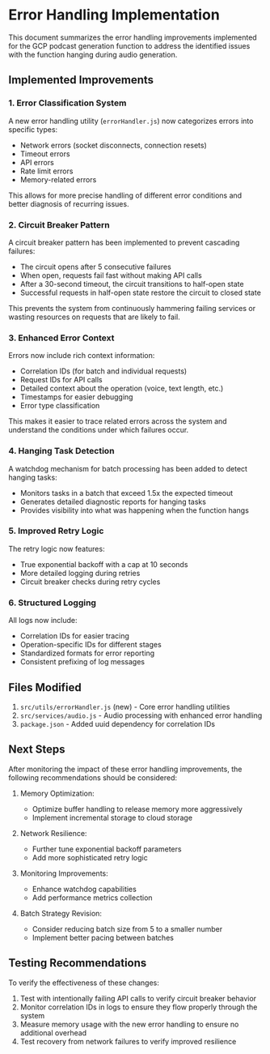 # Error Handling Implementation

This document summarizes the error handling improvements implemented for the GCP podcast generation function to address the identified issues with the function hanging during audio generation.

## Implemented Improvements

### 1. Error Classification System

A new error handling utility (`errorHandler.js`) now categorizes errors into specific types:
- Network errors (socket disconnects, connection resets)
- Timeout errors
- API errors
- Rate limit errors
- Memory-related errors

This allows for more precise handling of different error conditions and better diagnosis of recurring issues.

### 2. Circuit Breaker Pattern

A circuit breaker pattern has been implemented to prevent cascading failures:
- The circuit opens after 5 consecutive failures
- When open, requests fail fast without making API calls
- After a 30-second timeout, the circuit transitions to half-open state
- Successful requests in half-open state restore the circuit to closed state

This prevents the system from continuously hammering failing services or wasting resources on requests that are likely to fail.

### 3. Enhanced Error Context

Errors now include rich context information:
- Correlation IDs (for batch and individual requests)
- Request IDs for API calls
- Detailed context about the operation (voice, text length, etc.)
- Timestamps for easier debugging
- Error type classification

This makes it easier to trace related errors across the system and understand the conditions under which failures occur.

### 4. Hanging Task Detection

A watchdog mechanism for batch processing has been added to detect hanging tasks:
- Monitors tasks in a batch that exceed 1.5x the expected timeout
- Generates detailed diagnostic reports for hanging tasks
- Provides visibility into what was happening when the function hangs

### 5. Improved Retry Logic

The retry logic now features:
- True exponential backoff with a cap at 10 seconds
- More detailed logging during retries
- Circuit breaker checks during retry cycles

### 6. Structured Logging

All logs now include:
- Correlation IDs for easier tracing
- Operation-specific IDs for different stages
- Standardized formats for error reporting
- Consistent prefixing of log messages

## Files Modified

1. `src/utils/errorHandler.js` (new) - Core error handling utilities
2. `src/services/audio.js` - Audio processing with enhanced error handling
3. `package.json` - Added uuid dependency for correlation IDs

## Next Steps

After monitoring the impact of these error handling improvements, the following recommendations should be considered:

1. Memory Optimization:
   - Optimize buffer handling to release memory more aggressively
   - Implement incremental storage to cloud storage

2. Network Resilience:
   - Further tune exponential backoff parameters
   - Add more sophisticated retry logic

3. Monitoring Improvements:
   - Enhance watchdog capabilities
   - Add performance metrics collection

4. Batch Strategy Revision:
   - Consider reducing batch size from 5 to a smaller number
   - Implement better pacing between batches

## Testing Recommendations

To verify the effectiveness of these changes:
1. Test with intentionally failing API calls to verify circuit breaker behavior
2. Monitor correlation IDs in logs to ensure they flow properly through the system
3. Measure memory usage with the new error handling to ensure no additional overhead
4. Test recovery from network failures to verify improved resilience 